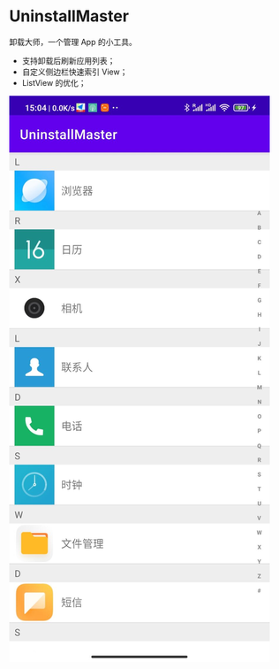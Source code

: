 # UninstallMaster

卸载大师，一个管理 App 的小工具。

- 支持卸载后刷新应用列表；
- 自定义侧边栏快速索引 View；
- ListView 的优化；

![image](https://github.com/xinpengfei520/Uninstall_Master/blob/master/image/example1.jpg)

